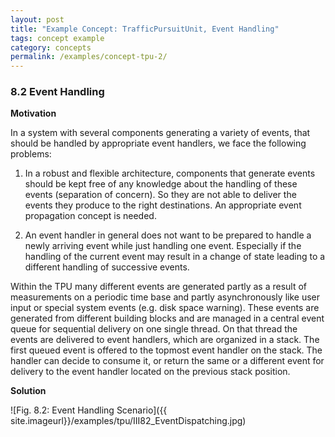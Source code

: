 ```yaml
---
layout: post
title: "Example Concept: TrafficPursuitUnit, Event Handling"
tags: concept example 
category: concepts
permalink: /examples/concept-tpu-2/
---
```


<p></p>


### 8.2 Event Handling


**Motivation**

In a system with several components generating a variety of events, that should be handled by appropriate event handlers, we face the following problems:

1. In a robust and flexible architecture, components that generate events should be kept free of any knowledge about the handling of these events (separation of concern).  So they are not able to deliver the events they produce to the right destinations. An appropriate event propagation concept is needed.

2. An event handler in general does not want to be prepared to handle a newly arriving event while just handling one event. Especially if the handling of the current event may result in a change of state leading to a different handling of successive events.

Within the TPU many different events are generated partly as a result of measurements on a periodic time base and partly asynchronously like user input or special system events (e.g. disk space warning). These events are generated from different building blocks and are managed in a central event queue for sequential delivery on one single thread. On that thread the events are delivered to event handlers, which are organized in a stack. The first queued event is offered to the topmost event handler on the stack. The handler can decide to consume it, or return the same or a different event for delivery to the event handler located on the previous stack position. 

**Solution**

![Fig. 8.2: Event Handling Scenario]({{ site.imageurl}}/examples/tpu/III82_EventDispatching.jpg)



